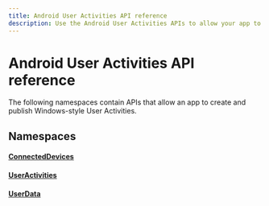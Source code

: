```yaml
---
title: Android User Activities API reference
description: Use the Android User Activities APIs to allow your app to create and publish Windows-style User Activities.
---
```


# Android User Activities API reference

The following namespaces contain APIs that allow an app to create and publish Windows-style User Activities.

## Namespaces

#### [ConnectedDevices](/java/api/com.microsoft.connecteddevices)
#### [UserActivities](/java/api/com.microsoft.connecteddevices.userdata.useractivities)
#### [UserData](/java/api/com.microsoft.connecteddevices.userdata)